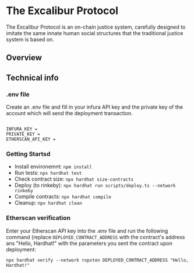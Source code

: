 # The Excalibur Protocol

The Excalibur Protocol is an on-chain justice system, carefully designed to imitate the same innate human social structures that the traditional justice system is based on. 


## Overview



## Technical info

### .env file

Create an .env file and fill in your infura API key and the private key of the account which will send the deployment transaction.


```shell

INFURA_KEY = 
PRIVATE_KEY = 
ETHERSCAN_API_KEY = 

```


### Getting Startsd

- Install environemnt: `npm install`
- Run tests: `npx hardhat test`
- Check contract size: `npx hardhat size-contracts`
- Deploy (to rinkeby): `npx hardhat run scripts/deploy.ts --network rinkeby`
- Compile contracts: `npx hardhat compile`
- Cleanup: `npx hardhat clean`

### Etherscan verification

Enter your Etherscan API key into the .env file and run the following command 
(replace `DEPLOYED_CONTRACT_ADDRESS` with the contract's address ans "Hello, Hardhat!" with the parameters you sent the contract upon deployment:

```shell
npx hardhat verify --network ropsten DEPLOYED_CONTRACT_ADDRESS "Hello, Hardhat!"
```
